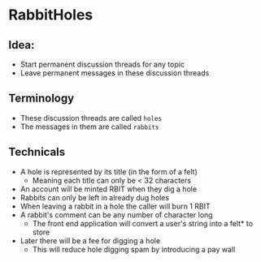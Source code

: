 # RabbitHoles

## Idea:
- Start permanent discussion threads for any topic
- Leave permanent messages in these discussion threads

## Terminology
- These discussion threads are called `holes`
- The messages in them are called `rabbits`

## Technicals
- A hole is represented by its title (in the form of a felt)
  - Meaning each title can only be < 32 characters
- An account will be minted RBIT when they dig a hole
- Rabbits can only be left in already dug holes
- When leaving a rabbit in a hole the caller will burn 1 RBIT
- A rabbit's comment can be any number of character long
  - The front end application will convert a user's string into a felt* to store
- Later there will be a fee for digging a hole
  - This will reduce hole digging spam by introducing a pay wall
